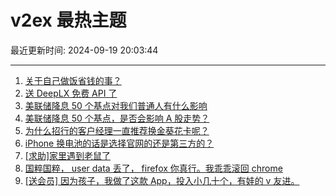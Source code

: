 # v2ex 最热主题

最近更新时间: 2024-09-19 20:03:44

--- 
1. [关于自己做饭省钱的事？](https://www.v2ex.com/t/1073892) 
2. [送 DeepLX 免费 API 了](https://www.v2ex.com/t/1073913) 
3. [美联储降息 50 个基点对我们普通人有什么影响](https://www.v2ex.com/t/1073921) 
4. [美联储降息 50 个基点，是否会影响 A 股走势？](https://www.v2ex.com/t/1073902) 
5. [为什么招行的客户经理一直推荐换金葵花卡呢？](https://www.v2ex.com/t/1073906) 
6. [iPhone 换电池的话是选择官网的还是第三方的？](https://www.v2ex.com/t/1073924) 
7. [[求助]家里遇到老鼠了](https://www.v2ex.com/t/1073925) 
8. [国粹国粹， user data 丢了， firefox 你真行。我乖乖滚回 chrome](https://www.v2ex.com/t/1074017) 
9. [[送会员] 因为孩子，我做了这款 App，投入小几十个，有娃的 v 友进。](https://www.v2ex.com/t/1074110) 
